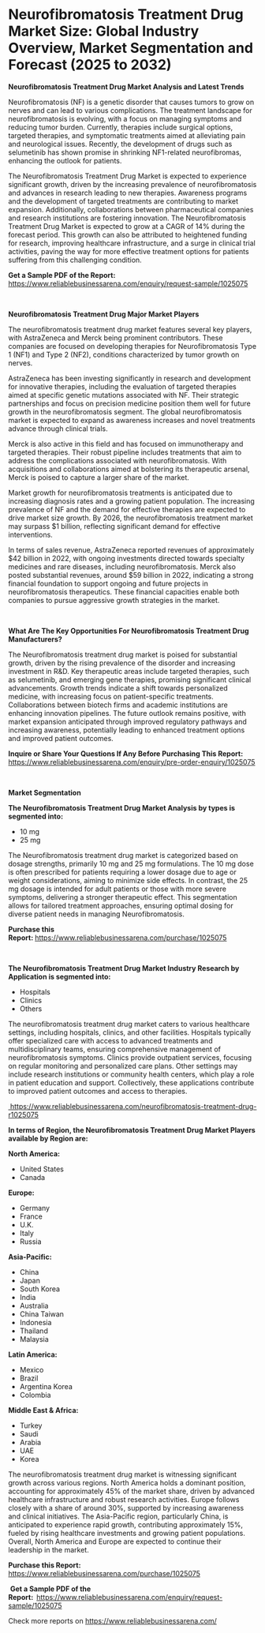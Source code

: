 <p><h1>Neurofibromatosis Treatment Drug Market Size: Global Industry Overview, Market Segmentation and Forecast (2025 to 2032)</h1></p><p><strong>Neurofibromatosis Treatment Drug Market Analysis and Latest Trends</strong></p>
<p><p>Neurofibromatosis (NF) is a genetic disorder that causes tumors to grow on nerves and can lead to various complications. The treatment landscape for neurofibromatosis is evolving, with a focus on managing symptoms and reducing tumor burden. Currently, therapies include surgical options, targeted therapies, and symptomatic treatments aimed at alleviating pain and neurological issues. Recently, the development of drugs such as selumetinib has shown promise in shrinking NF1-related neurofibromas, enhancing the outlook for patients.</p><p>The Neurofibromatosis Treatment Drug Market is expected to experience significant growth, driven by the increasing prevalence of neurofibromatosis and advances in research leading to new therapies. Awareness programs and the development of targeted treatments are contributing to market expansion. Additionally, collaborations between pharmaceutical companies and research institutions are fostering innovation. The Neurofibromatosis Treatment Drug Market is expected to grow at a CAGR of 14% during the forecast period. This growth can also be attributed to heightened funding for research, improving healthcare infrastructure, and a surge in clinical trial activities, paving the way for more effective treatment options for patients suffering from this challenging condition.</p></p>
<p><strong>Get a Sample PDF of the Report:&nbsp;</strong> <a href="https://www.reliablebusinessarena.com/enquiry/request-sample/1025075?utm_campaign=1891&utm_medium=2&utm_source=Github&utm_content=ia&utm_term=22032025&utm_id=neurofibromatosis-treatment-drug">https://www.reliablebusinessarena.com/enquiry/request-sample/1025075</a></p>
<p>&nbsp;</p>
<p><strong>Neurofibromatosis Treatment Drug Major Market Players</strong></p>
<p><p>The neurofibromatosis treatment drug market features several key players, with AstraZeneca and Merck being prominent contributors. These companies are focused on developing therapies for Neurofibromatosis Type 1 (NF1) and Type 2 (NF2), conditions characterized by tumor growth on nerves.</p><p>AstraZeneca has been investing significantly in research and development for innovative therapies, including the evaluation of targeted therapies aimed at specific genetic mutations associated with NF. Their strategic partnerships and focus on precision medicine position them well for future growth in the neurofibromatosis segment. The global neurofibromatosis market is expected to expand as awareness increases and novel treatments advance through clinical trials.</p><p>Merck is also active in this field and has focused on immunotherapy and targeted therapies. Their robust pipeline includes treatments that aim to address the complications associated with neurofibromatosis. With acquisitions and collaborations aimed at bolstering its therapeutic arsenal, Merck is poised to capture a larger share of the market.</p><p>Market growth for neurofibromatosis treatments is anticipated due to increasing diagnosis rates and a growing patient population. The increasing prevalence of NF and the demand for effective therapies are expected to drive market size growth. By 2026, the neurofibromatosis treatment market may surpass $1 billion, reflecting significant demand for effective interventions.</p><p>In terms of sales revenue, AstraZeneca reported revenues of approximately $42 billion in 2022, with ongoing investments directed towards specialty medicines and rare diseases, including neurofibromatosis. Merck also posted substantial revenues, around $59 billion in 2022, indicating a strong financial foundation to support ongoing and future projects in neurofibromatosis therapeutics. These financial capacities enable both companies to pursue aggressive growth strategies in the market.</p></p>
<p>&nbsp;</p>
<p><strong>What Are The Key Opportunities For Neurofibromatosis Treatment Drug Manufacturers?</strong></p>
<p><p>The Neurofibromatosis treatment drug market is poised for substantial growth, driven by the rising prevalence of the disorder and increasing investment in R&D. Key therapeutic areas include targeted therapies, such as selumetinib, and emerging gene therapies, promising significant clinical advancements. Growth trends indicate a shift towards personalized medicine, with increasing focus on patient-specific treatments. Collaborations between biotech firms and academic institutions are enhancing innovation pipelines. The future outlook remains positive, with market expansion anticipated through improved regulatory pathways and increasing awareness, potentially leading to enhanced treatment options and improved patient outcomes.</p></p>
<p><strong>Inquire or Share Your Questions If Any Before Purchasing This Report:</strong> <a href="https://www.reliablebusinessarena.com/enquiry/pre-order-enquiry/1025075?utm_campaign=1891&utm_medium=2&utm_source=Github&utm_content=ia&utm_term=22032025&utm_id=neurofibromatosis-treatment-drug">https://www.reliablebusinessarena.com/enquiry/pre-order-enquiry/1025075</a></p>
<p>&nbsp;</p>
<p><strong>Market Segmentation</strong></p>
<p><strong>The Neurofibromatosis Treatment Drug Market Analysis by types is segmented into:</strong></p>
<p><ul><li>10 mg</li><li>25 mg</li></ul></p>
<p><p>The Neurofibromatosis treatment drug market is categorized based on dosage strengths, primarily 10 mg and 25 mg formulations. The 10 mg dose is often prescribed for patients requiring a lower dosage due to age or weight considerations, aiming to minimize side effects. In contrast, the 25 mg dosage is intended for adult patients or those with more severe symptoms, delivering a stronger therapeutic effect. This segmentation allows for tailored treatment approaches, ensuring optimal dosing for diverse patient needs in managing Neurofibromatosis.</p></p>
<p><strong>Purchase this Report:&nbsp;</strong><a href="https://www.reliablebusinessarena.com/purchase/1025075?utm_campaign=1891&utm_medium=2&utm_source=Github&utm_content=ia&utm_term=22032025&utm_id=neurofibromatosis-treatment-drug">https://www.reliablebusinessarena.com/purchase/1025075</a></p>
<p>&nbsp;</p>
<p><strong>The Neurofibromatosis Treatment Drug Market Industry Research by Application is segmented into:</strong></p>
<p><ul><li>Hospitals</li><li>Clinics</li><li>Others</li></ul></p>
<p><p>The neurofibromatosis treatment drug market caters to various healthcare settings, including hospitals, clinics, and other facilities. Hospitals typically offer specialized care with access to advanced treatments and multidisciplinary teams, ensuring comprehensive management of neurofibromatosis symptoms. Clinics provide outpatient services, focusing on regular monitoring and personalized care plans. Other settings may include research institutions or community health centers, which play a role in patient education and support. Collectively, these applications contribute to improved patient outcomes and access to therapies.</p></p>
<p><a href="https://www.reliablebusinessarena.com/neurofibromatosis-treatment-drug-r1025075?utm_campaign=1891&utm_medium=2&utm_source=Github&utm_content=ia&utm_term=22032025&utm_id=neurofibromatosis-treatment-drug">&nbsp;https://www.reliablebusinessarena.com/neurofibromatosis-treatment-drug-r1025075</a></p>
<p><strong>In terms of Region, the Neurofibromatosis Treatment Drug Market Players available by Region are:</strong></p>
<p>
    <p> <strong> North America: </strong>
        <ul>
            <li>United States</li>
            <li>Canada</li>
        </ul>
        </p> 
    <p> <strong> Europe: </strong>
        <ul>
            <li>Germany</li>
            <li>France</li>
            <li>U.K.</li>
            <li>Italy</li>
            <li>Russia</li>
        </ul>
        </p> 
    <p> <strong> Asia-Pacific: </strong>
        <ul>
            <li>China</li>
            <li>Japan</li>
            <li>South Korea</li>
            <li>India</li>
            <li>Australia</li>
            <li>China Taiwan</li>
            <li>Indonesia</li>
            <li>Thailand</li>
            <li>Malaysia</li>
        </ul>
        </p> 
    <p> <strong> Latin America: </strong>
        <ul>
            <li>Mexico</li>
            <li>Brazil</li>
            <li>Argentina Korea</li>
            <li>Colombia</li>
        </ul>
        </p> 
    <p> <strong> Middle East & Africa: </strong>
        <ul>
            <li>Turkey</li>
            <li>Saudi</li>
            <li>Arabia</li>
            <li>UAE</li>
            <li>Korea</li>
        </ul>
    </p>
    </p>
<p><p>The neurofibromatosis treatment drug market is witnessing significant growth across various regions. North America holds a dominant position, accounting for approximately 45% of the market share, driven by advanced healthcare infrastructure and robust research activities. Europe follows closely with a share of around 30%, supported by increasing awareness and clinical initiatives. The Asia-Pacific region, particularly China, is anticipated to experience rapid growth, contributing approximately 15%, fueled by rising healthcare investments and growing patient populations. Overall, North America and Europe are expected to continue their leadership in the market.</p></p>
<p><strong>Purchase this Report: </strong><a href="https://www.reliablebusinessarena.com/purchase/1025075?utm_campaign=1891&utm_medium=2&utm_source=Github&utm_content=ia&utm_term=22032025&utm_id=neurofibromatosis-treatment-drug">https://www.reliablebusinessarena.com/purchase/1025075</a></p>
<p>&nbsp;<strong>Get a Sample PDF of the Report:&nbsp;&nbsp;</strong><a href="https://www.reliablebusinessarena.com/enquiry/request-sample/1025075?utm_campaign=1891&utm_medium=2&utm_source=Github&utm_content=ia&utm_term=22032025&utm_id=neurofibromatosis-treatment-drug">https://www.reliablebusinessarena.com/enquiry/request-sample/1025075</a></p>
<p><strong></strong></p>
<p>Check more reports on <a href="https://www.reliablebusinessarena.com/?utm_campaign=1891&utm_medium=2&utm_source=Github&utm_content=ia&utm_term=22032025&utm_id=neurofibromatosis-treatment-drug">https://www.reliablebusinessarena.com/</a></p>